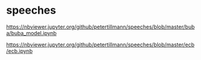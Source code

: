 # speeches



https://nbviewer.jupyter.org/github/petertillmann/speeches/blob/master/buba/buba_model.ipynb

https://nbviewer.jupyter.org/github/petertillmann/speeches/blob/master/ecb/ecb.ipynb
